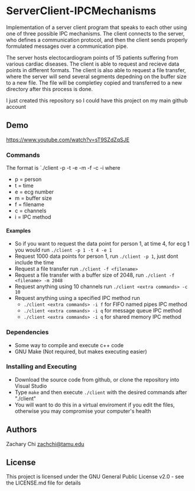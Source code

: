 # ServerClient-IPCMechanisms

Implementation of a server client program that speaks to each other using one of three possible IPC mechanisms. The client connects to the server, who defines a 
communication protocol, and then the client sends properly formulated messages over a communication pipe. 

The server hosts electocardiogram points of 15 patients suffering from various cardiac diseases. The client is able to request and recieve data points in different formats.
The client is also able to request a file transfer, where the server will send several segments depedning on the buffer size to a new file. The file will be completley copied
and transferred to a new directory after this process is done.

I just created this repository so I could have this project on my main github account

## Demo

https://www.youtube.com/watch?v=sT9SZdZqSJE

### Commands

The format is `./client -p -t -e -m -f -c -i
where
* p = person
* t = time
* e = ecg number
* m = buffer size
* f = filename
* c = channels
* i = IPC method

#### Examples
* So if you want to request the data point for person 1, at time 4, for ecg 1 you would run `./client -p 1 -t 4 -e 1`
* Request 1000 data points for person 1, run `./client -p 1`, just dont include the time
* Request a file transfer run `./client -f <filename>`
* Request a file transfer with a buffer size of 2048, run `./client -f <filename> -m 2048`
* Request anything using 10 channels run `./client <extra commands> -c 10`
* Request anything using a specified IPC method run
  * `./client <extra commands> -i f` for FIFO named pipes IPC method
  * `./client <extra commands> -i q` for message queue IPC method
  * `./client <extra commands> -i q` for shared memory IPC method
  


### Dependencies

* Some way to compile and execute c++ code
* GNU Make (Not required, but makes executing easier)

### Installing and Executing

* Download the source code from github, or clone the repository into Visual Studio
* Type `make` and then execute `./client` with the desired commands after "./client"
* You will want to do this in a virtual enviroment if you edit the files, otherwise you may compromise your computer's health

## Authors

Zachary Chi
zachchi@tamu.edu

## License

This project is licensed under the GNU General Public License v2.0 - see the LICENSE.md file for details
